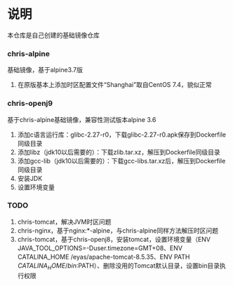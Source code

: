 # 说明

本仓库是自己创建的基础镜像仓库

### chris-alpine

基础镜像，基于alpine3.7版

1. 在原版基本上添加时区配置文件“Shanghai”取自CentOS 7.4，貌似正常

### chris-openj9

基于chris-alpine基础镜像，兼容性测试版本alpine 3.6

1. 添加c语言运行库：glibc-2.27-r0，下载glibc-2.27-r0.apk保存到Dockerfile同级目录
2. 添加libz（jdk10以后需要的）：下载zlib.tar.xz，解压到Dockerfile同级目录
3. 添加gcc-lib（jdk10以后需要的）：下载gcc-libs.tar.xz后，解压到Dockerfile同级目录
4. 安装JDK
5. 设置环境变量



### TODO

1. chris-tomcat，解决JVM时区问题
2. chris-nginx，基于nginx:*-alpine，与chris-alpine同样方法解压时区问题
3. chris-tomcat，基于chris-openj8，安装tomcat，设置环境变量（ENV JAVA_TOOL_OPTIONS=-Duser.timezone=GMT+08、ENV CATALINA_HOME /eyas/apache-tomcat-8.5.35、ENV PATH $CATALINA_HOME/bin:$PATH）、删除没用的Tomcat默认目录，设置bin目录执行权限
